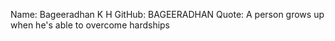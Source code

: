 Name: Bageeradhan K H
GitHub: BAGEERADHAN
Quote: A person grows up when he's able to overcome hardships
